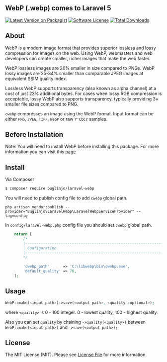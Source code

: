 ## WebP (.webp) comes to Laravel 5

[![Latest Version on Packagist][ico-version]][link-packagist]
[![Software License][ico-license]](LICENSE.md)
[![Total Downloads][ico-downloads]][link-downloads]

## About

WebP is a modern image format that provides superior lossless and lossy compression for images on the web. Using WebP, webmasters and web developers can create smaller, richer images that make the web faster.

WebP lossless images are 26% smaller in size compared to PNGs. WebP lossy images are 25-34% smaller than comparable JPEG images at equivalent SSIM quality index.

Lossless WebP supports transparency (also known as alpha channel) at a cost of just 22% additional bytes. For cases when lossy RGB compression is acceptable, lossy WebP also supports transparency, typically providing 3× smaller file sizes compared to PNG.


`cwebp` compresses an image using the WebP format. Input format can be either `PNG`, `JPEG`, `TIFF`, `WebP` or raw `Y'CbCr` samples.

## Before Installation

Note: You will need to install WebP before installing this package. For more information you can visit this [page](https://developers.google.com/speed/webp/)

## Install

Via Composer

``` bash
$ composer require buglinjo/laravel-webp
```

You will need to publish config file to add `cwebp` global path.

```
php artisan vendor:publish --provider="Buglinjo\LaravelWebp\LaravelWebpServiceProvider" --tag=config
```

In `config/laravel-webp.php` config file you should set `cwebp` global path.

``` php
    return [
    	/*
    	|--------------------------------------------------------------------------
    	| Configuration
    	|--------------------------------------------------------------------------
    	*/
    
    	'cwebp_path'      => 'C:\libwebp\bin\cwebp.exe',
    	'default_quality' => 70,
    ];
```

## Usage

``` php
WebP::make(<input path>)->save(<output path>, <quality :optional>);
```
where `<quality>` is 0 - 100 integer. 0 - lowest quality, 100 - highest quality.

Also you can set `quality` by chaining `->quality(<quality>)` between `WebP::make(<input path>)` and `->save(<output path>);`

## License

The MIT License (MIT). Please see [License File](LICENSE.md) for more information.

[ico-version]: https://img.shields.io/packagist/v/buglinjo/laravel-webp.svg?style=flat-square
[ico-license]: https://img.shields.io/badge/license-MIT-brightgreen.svg?style=flat-square
[ico-downloads]: https://img.shields.io/packagist/dt/buglinjo/laravel-webp.svg?style=flat-square

[link-packagist]: https://packagist.org/packages/buglinjo/laravel-webp
[link-downloads]: https://packagist.org/packages/buglinjo/laravel-webp
[link-author]: https://github.com/buglinjo
